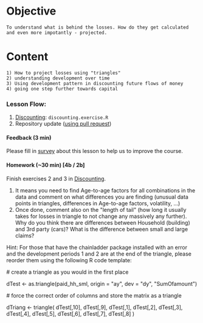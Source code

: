 # Objective
	To understand what is behind the losses. How do they get calculated and even more impotantly - projected.
	
# Content
	1) How to project losses using "triangles"
	2) understanding development over time
	3) Using development pattern in discounting future flows of money
	4) going one step further towards capital

### Lesson Flow:
1) [Discounting](discounting.md): `discounting.exercise.R`
2) Repository update ([using pull request](https://www.sitepoint.com/quick-tip-sync-your-fork-with-the-original-without-the-cli/))

#### Feedback (3 min)  
Please fill in [survey](https://forms.office.com/Pages/ResponsePage.aspx?id=unI2RwfNcUOirniLTGGEDmMCeqOOjBtIuObM18vXqrtUQlFNREZXWTIxMEdNMDhQMDFaWkI3SkNLSC4u) about this lesson to help us to improve the course.

#### Homework (~30 min) [4b / 2b]
Finish exercises 2 and 3 in [Discounting](discounting.md). 
1) It means you need to find Age-to-age factors for all combinations in the data and comment on what differences you are finding (unusual data points in triangles, differences in Age-to-age factors, volatility, ...)
2) Once done, comment also on the "length of tail" (how long it usually takes for losses in triangle to not change any massively any further). Why do you think there are differences between Household (building) and 3rd party (cars)? What is the difference between small and large claims?

Hint:
For those that have the chainladder package installed with an error and the development periods 1 and 2 are at the end of the triangle, please reorder them using the following R code template:

\# create a triangle as you would in the first place

dTest <- as.triangle(paid_hh_sml, origin = "ay", dev = "dy", "SumOfamount")

\# force the correct order of columns and store the matrix as a triangle

dTriang <- triangle(
    dTest[,10],
    dTest[,9],
    dTest[,1],
    dTest[,2],
    dTest[,3],
    dTest[,4],
    dTest[,5],
    dTest[,6],
    dTest[,7],
    dTest[,8]
)
